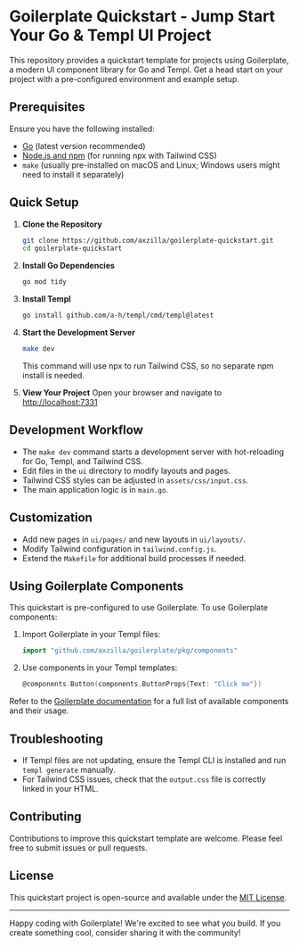 # Goilerplate Quickstart - Jump Start Your Go & Templ UI Project

This repository provides a quickstart template for projects using Goilerplate, a modern UI component library for Go and Templ. Get a head start on your project with a pre-configured environment and example setup.

## Prerequisites

Ensure you have the following installed:

- [Go](https://golang.org/dl/) (latest version recommended)
- [Node.js and npm](https://nodejs.org/) (for running npx with Tailwind CSS)
- `make` (usually pre-installed on macOS and Linux; Windows users might need to install it separately)

## Quick Setup

1. **Clone the Repository**

   ```bash
   git clone https://github.com/axzilla/goilerplate-quickstart.git
   cd goilerplate-quickstart
   ```

2. **Install Go Dependencies**

   ```bash
   go mod tidy
   ```

3. **Install Templ**

   ```bash
   go install github.com/a-h/templ/cmd/templ@latest
   ```

4. **Start the Development Server**

   ```bash
   make dev
   ```

   This command will use npx to run Tailwind CSS, so no separate npm install is needed.

5. **View Your Project**
   Open your browser and navigate to [http://localhost:7331](http://localhost:7331)

## Development Workflow

- The `make dev` command starts a development server with hot-reloading for Go, Templ, and Tailwind CSS.
- Edit files in the `ui` directory to modify layouts and pages.
- Tailwind CSS styles can be adjusted in `assets/css/input.css`.
- The main application logic is in `main.go`.

## Customization

- Add new pages in `ui/pages/` and new layouts in `ui/layouts/`.
- Modify Tailwind configuration in `tailwind.config.js`.
- Extend the `Makefile` for additional build processes if needed.

## Using Goilerplate Components

This quickstart is pre-configured to use Goilerplate. To use Goilerplate components:

1. Import Goilerplate in your Templ files:

   ```go
   import "github.com/axzilla/goilerplate/pkg/components"
   ```

2. Use components in your Templ templates:
   ```go
   @components.Button(components.ButtonProps{Text: "Click me"})
   ```

Refer to the [Goilerplate documentation](https://github.com/axzilla/goilerplate) for a full list of available components and their usage.

## Troubleshooting

- If Templ files are not updating, ensure the Templ CLI is installed and run `templ generate` manually.
- For Tailwind CSS issues, check that the `output.css` file is correctly linked in your HTML.

## Contributing

Contributions to improve this quickstart template are welcome. Please feel free to submit issues or pull requests.

## License

This quickstart project is open-source and available under the [MIT License](LICENSE).

---

Happy coding with Goilerplate! We're excited to see what you build. If you create something cool, consider sharing it with the community!
